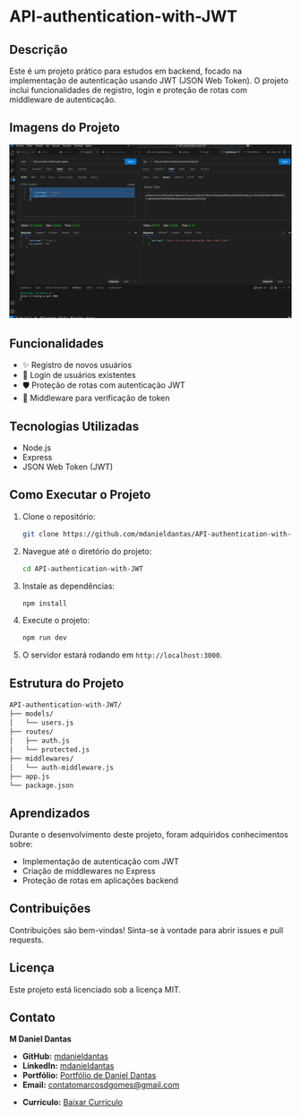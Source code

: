 # API-authentication-with-JWT

## Descrição
Este é um projeto prático para estudos em backend, focado na implementação de autenticação usando JWT (JSON Web Token). O projeto inclui funcionalidades de registro, login e proteção de rotas com middleware de autenticação.

<!-- ## Link Online
API-authentication-with-JWT -->

## Imagens do Projeto

![Projeto](./public/images/image.png)

## Funcionalidades
- ✨ Registro de novos usuários
- 🔐 Login de usuários existentes
- 🛡️ Proteção de rotas com autenticação JWT
- 📜 Middleware para verificação de token

## Tecnologias Utilizadas
- Node.js
- Express
- JSON Web Token (JWT)

## Como Executar o Projeto
1. Clone o repositório:
   ```bash
   git clone https://github.com/mdanieldantas/API-authentication-with-JWT.git
   ```
2. Navegue até o diretório do projeto:
   ```bash
   cd API-authentication-with-JWT
   ```
3. Instale as dependências:
   ```bash
   npm install
   ```
4. Execute o projeto:
   ```bash
   npm run dev
   ```
5. O servidor estará rodando em `http://localhost:3000`.

## Estrutura do Projeto
```
API-authentication-with-JWT/
├── models/
│   └── users.js
├── routes/
│   ├── auth.js
│   └── protected.js
├── middlewares/
│   └── auth-middleware.js
├── app.js
└── package.json
```

## Aprendizados
Durante o desenvolvimento deste projeto, foram adquiridos conhecimentos sobre:
- Implementação de autenticação com JWT
- Criação de middlewares no Express
- Proteção de rotas em aplicações backend

## Contribuições
Contribuições são bem-vindas! Sinta-se à vontade para abrir issues e pull requests.

## Licença
Este projeto está licenciado sob a licença MIT.

## Contato

**M Daniel Dantas**

- **GitHub:** [mdanieldantas](https://github.com/mdanieldantas)
- **LinkedIn:** [mdanieldantas](https://www.linkedin.com/in/mdanieldantas)
- **Portfólio:** [Portfólio de Daniel Dantas](https://danieldantasdev.vercel.app)
- **Email:** [contatomarcosdgomes@gmail.com](mailto:contatomarcosdgomes@gmail.com)
<!-- - **Link do Projeto:** [calculator](Linkdo do projeto) -->
- **Currículo:** [Baixar Currículo](https://drive.google.com/file/d/1Z_tqBv6kg4wkDAQHAvY3lcuVSq3rabTt/view?usp=drive_link)
<!-- - **Veja Online:** [Nome do projeto](link) -->